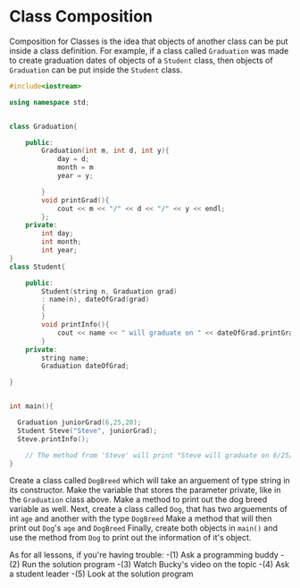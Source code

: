  # Class Composition

Composition for Classes is the idea that objects of another class can be put inside a class definition.
For example, if a class called `Graduation` was made to create graduation dates of objects of a `Student` class, then objects of `Graduation` can be put inside the `Student` class.

```cpp
#include<iostream>

using namespace std;


class Graduation{

    public:
        Graduation(int m, int d, int y){
            day = d;
            month = m
            year = y;

        }
        void printGrad(){
            cout << m << "/" << d << "/" << y << endl; 
        };
    private:
        int day;
        int month;
        int year;
}
class Student{

    public:
        Student(string n, Graduation grad)
        : name(n), dateOfGrad(grad)
        {
        }
        void printInfo(){
            cout << name << " will graduate on " << dateOfGrad.printGrad() << endl;
        }
    private:
        string name;
        Graduation dateOfGrad;

}


int main(){

  Graduation juniorGrad(6,25,20);
  Student Steve("Steve", juniorGrad);
  Steve.printInfo();

    // The method from 'Steve' will print "Steve will graduate on 6/25/20"
}


```

Create a class called `DogBreed` which will take an arguement of type string in its constructor. Make the variable that stores the parameter private, like in the `Graduation` class above. Make a method to print out the dog breed variable as well.
Next, create a class called `Dog`, that has two arguements of int `age` and another with the type `DogBreed`
Make a method that will then print out `Dog`'s `age` and `DogBreed`
Finally, create both objects in `main()` and use the method from `Dog` to print out the information of it's object.

As for all lessons, if you're having trouble:
-(1) Ask a programming buddy
-(2) Run the solution program
-(3) Watch Bucky's video on the topic
-(4) Ask a student leader
-(5) Look at the solution program